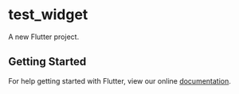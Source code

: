 # test_widget

A new Flutter project.

## Getting Started

For help getting started with Flutter, view our online
[documentation](http://flutter.io/).
